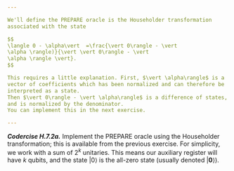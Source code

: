 ```yaml
---

We'll define the PREPARE oracle is the Householder transformation
associated with the state

$$
\langle 0 - \alpha\vert  =\frac{\vert 0\rangle - \vert
\alpha \rangle)}{\vert \vert 0\rangle - \vert
\alpha \rangle \vert}.
$$

This requires a little explanation. First, $\vert \alpha\rangle$ is a
vector of coefficients which has been normalized and can therefore be
interpreted as a state.
Then $\vert 0\rangle - \vert \alpha\rangle$ is a difference of states,
and is normalized by the denominator.
You can implement this in the next exercise.

---
```


***Codercise H.7.2a.*** Implement the PREPARE oracle using the
   Householder transformation; this is available from the previous exercise. For simplicity, we work with a sum of $2^k$
   unitaries. This means our auxiliary register will have $k$ qubits,
   and the state $\vert 0\rangle$ is the all-zero state (usually
   denoted $\vert \mathbf{0}\rangle$).
